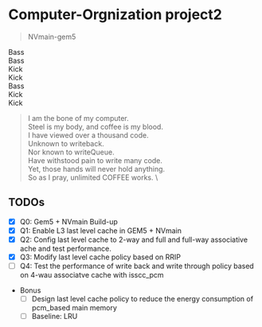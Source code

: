 # Computer-Orgnization project2
> NVmain-gem5

Bass \
    Bass \
        Kick \
            Kick \
                Bass \
                    Kick \
                        Kick 
> I am the bone of my computer.   \
> Steel is my body, and coffee is my blood.  \
> I have viewed over a thousand code.  \
> Unknown to writeback.  \
> Nor known to writeQueue.  \
> Have withstood pain to write many code.  \
> Yet, those hands will never hold anything.  \
> So as I pray, unlimited COFFEE works.  \

## TODOs
- [x] Q0: Gem5 + NVmain Build-up
- [x] Q1: Enable L3 last level cache in GEM5 + NVmain
- [x] Q2: Config last level cache to 2-way and full and full-way associative ache and test performance.
- [x] Q3: Modify last level cache policy based on RRIP
- [ ] Q4: Test the performance of write back and write through policy based on 4-wau associatve cache with isscc_pcm
- Bonus
    - [ ] Design last level cache policy to reduce the energy consumption of pcm_based main memory
    - [ ] Baseline: LRU